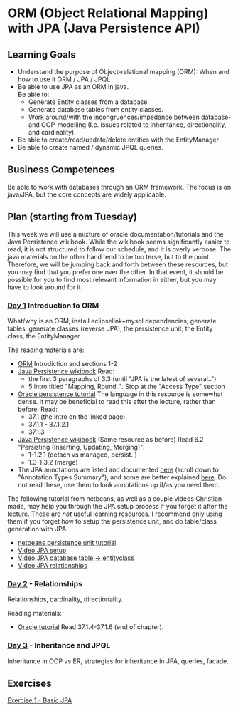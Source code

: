 # ORM (Object Relational Mapping) with JPA (Java Persistence API)

## Learning Goals
  * Understand the purpose of Object-relational mapping (ORM): When and how to use it
ORM / JPA / JPQL
  * Be able to use JPA as an ORM in java.  
    Be able to:
    * Generate Entity classes from a database.
    * Generate database tables from entity classes.
    * Work around/with the incongruences/impedance between database- and OOP-modelling
      (I.e. issues related to inheritance, directionality, and cardinality).
  * Be able to create/read/update/delete entities with the EntityManager
  * Be able to create named / dynamic JPQL queries.

## Business Competences
Be able to work with databases through an ORM framework. The focus is on
java/JPA, but the core concepts are widely applicable.

## Plan (starting from Tuesday)
This week we will use a mixture of oracle documentation/tutorials and the Java
Persistence wikibook. While the wikibook seems significantly easier to read, it
is not structured to follow our schedule, and it is overly verbose. The java
materials on the other hand tend to be too terse, but to the point. Therefore,
we will be jumping back and forth between these resources, but you may find that
you prefer one over the other. In that event, it should be possible for you to
find most relevant information in either, but you may have to look around for it.

### [Day 1](Day1) Introduction to ORM 
What/why is an ORM, install eclipselink+mysql dependencies, generate tables,
generate classes (reverse JPA), the persistence unit, the Entity class, the
EntityManager.

The reading materials are:
  * [ORM](https://en.wikipedia.org/wiki/Object-relational_mapping)
    Introdiction and sections 1-2
  * [Java Persistence wikibook](https://en.wikibooks.org/wiki/Java_Persistence)
    Read:
      * the first 3 paragraphs of 3.3 (until "JPA is the latest of several..")
      * 5 intro titled "Mapping, Round..". Stop at the "Access Type" section
  * [Oracle persistence tutorial](https://docs.oracle.com/javaee/7/tutorial/persistence-intro001.htm#BNBQA)
    The language in this resource is somewhat dense. It may be beneficial to
    read this after the lecture, rather than before.
    Read:
      * 37.1 (the intro on the linked page),
      * 37.1.1 - 37.1.2.1
      * 37.1.3
  * [Java Persistence wikibook](https://en.wikibooks.org/wiki/Java_Persistence)
    (Same resource as before)
    Read 6.2 "Persisting (Inserting, Updating, Merging)":
      * 1-1.2.1 (detach vs managed, persist..)
      * 1.3-1.3.2 (merge)
  * The JPA annotations are listed and documented
    [here](https://docs.oracle.com/javaee/7/api/javax/persistence/package-summary.html)
    (scroll down to "Annotation Types Summary"), and some are better explained
    [here](http://www.oracle.com/technetwork/middleware/ias/toplink-jpa-annotations-096251.html#Basic).
    Do not read these, use them to look annotations up if/as you need them.

The following tutorial from netbeans, as well as a couple videos
Christian made, may help you through the JPA setup process if you forget it
after the lecture.
These are _not_ useful learning resources. I recommend only using them if you
forget how to setup the persistence unit, and do table/class generation with JPA.
  * [netbeans persistence unit tutorial](http://wiki.netbeans.org/SimpleJPAApplicationWithNetbeans#Create_Persistence_Unit)
  * [Video JPA setup](https://www.twitch.tv/videos/168683174)
  * [Video JPA database table -> entityclass](https://www.twitch.tv/videos/168934609)
  * [Video JPA relationships](https://www.twitch.tv/videos/168939780)

### [Day 2](Day2) - Relationships 
Relationships, cardinality, directionality.

Reading materials:
  * [Oracle tutorial](https://docs.oracle.com/javaee/7/tutorial/persistence-intro001.htm#BNBQA)
    Read 37.1.4-37.1.6 (end of chapter).


### [Day 3](Day3) - Inheritance and JPQL
Inheritance in OOP vs ER, strategies for inheritance in JPA, queries, facade.

## Exercises
[Exercise 1 - Basic JPA](https://docs.google.com/document/d/1CB9LYW6uzFy6ibe7fLSHGI_5Ymx6kzdSdARNtsNO0ME/edit?usp=sharing)<br>
<!--
[Exercise 2 - Relationships](https://docs.google.com/document/d/1Juic12T0bjb2sf-9dTuxrKXa1l5QA6ak-wTTINlK4dY/edit?usp=sharing)<br>
[Exercise 3 - Inheritance](https://docs.google.com/document/d/1IiTDPL4wDW_0S8sWAHxH_ijYu9SyB6xzyql7aRnTomI/edit?usp=sharing)<br>
[Exercise 4 - JPQL](https://docs.google.com/document/d/18QeY8y6yz0JVo39gQfQ22InDUHtBN29ViFao5s4tQPc/edit?usp=sharing)

## Study point exercises
[Study point exercises](https://docs.google.com/document/d/1BKihRmnhl18P5GCzSlO3UnDlUBm5fEaLUalaiTTxev4/edit?usp=sharing)
-->

<!--
## References

**Relationships**<br>
<a href="https://www.javacodegeeks.com/2015/02/jpa-tutorial.html" target="_blank">Javacodegeeks (Chapters 5, 5.1, 5.2, 5.3)</a><br>
<a href="https://www.tutorialspoint.com/jpa/jpa_entity_relationships.htm" target="_blank">Tutorialspoint - Relationships</a><br>

**Inheritance**<br>
<a href="https://www.javacodegeeks.com/minibook/jpa-minibook" target="_blank">JPA Minibook (Pages 25-33)</a><br>
<a href="https://en.wikibooks.org/wiki/Java_Persistence/Inheritance" target="_blank">Wikibooks - Persistence</a><br>

**Entity manager**<br>
<a href="https://www.tutorialspoint.com/jpa/jpa_entity_managers.htm" target="_blank">Tutorialspoint - Entity manager</a><br>

**JPQL**<br>
[Wikibooks - JPQ](https://en.wikibooks.org/wiki/Java_Persistence/JPQL)  
this the main resource on JPQL)  
[JBay Blog - JPQL Tutorial](http://blog.jbaysolutions.com/2014/10/16/jpa-2-tutorial-queries-on-the-model)  
[JPQL demo part 1](https://drive.google.com/open?id=0BwZfnBsxgR1jYXdqMjVTU3dGTDA)  
[JPQL demo part 2](https://drive.google.com/open?id=0BwZfnBsxgR1jVWlfd28zN2JYUm8) -- this may not play in the browser, but you can download it.
-->
